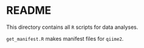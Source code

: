 # README  

This directory contains all `R` scripts for data analyses.  

`get_manifest.R` makes manifest files for `qiime2`.  

